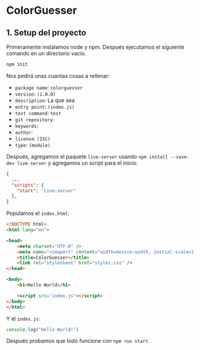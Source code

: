 # ColorGuesser

## 1. Setup del proyecto

Primeramente instalamos node y npm. Después ejecutamos el siguiente comando en un directorio vacío.

```bash
npm init
```

Nos pedirá unas cuantas cosas a rellenar:

- `package name`: `colorguesser`
- `version`: `(1.0.0)`
- `description`: La que sea
- `entry point`: `(index.js)`
- `test command`: `test`
- `git repository`: ` `
- `keywords`: ` `
- `author`: ` `
- `license`: `(ISC)`
- `type`: `(module)`

Después, agregamos el paquete `live-server` usando `npm install --save-dev live-server` y agregamos un script para el inicio:

```json
{
  ...
  "scripts": {
    "start": "live-server"
  },
}
```

Populamos el `index.html`:

```html
<!DOCTYPE html>
<html lang="en">

<head>
    <meta charset="UTF-8" />
    <meta name="viewport" content="width=device-width, initial-scale=1.0" />
    <title>ColorGuesser</title>
    <link rel="stylesheet" href="styles.css" />
</head>

<body>
    <h1>Hello World</h1>

    <script src="index.js"></script>
</body>
</html>
```

Y el `index.js`:

```js
console.log("Hello World!")
```

Después probamos que todo funcione con `npm run start`.